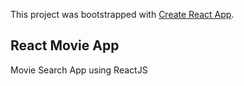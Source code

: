 This project was bootstrapped with [Create React App](https://github.com/facebook/create-react-app).

## React Movie App
Movie Search App using ReactJS
